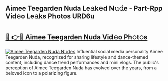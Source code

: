 ## Aimee Teegarden Nuda Le𝚊k𝚎d N𝚞𝚍e - Part-Rpp Vid𝚎o Le𝚊ks Photos URD6u

# <h2><a href="http://fbeyfdz.evod.top/?m=Aimee+Teegarden+Nuda">🔗 👉🔴 Aimee Teegarden Nuda Vid𝚎o Ph𝚘t𝚘s</a></h2>

[![Aimee Teegarden Nuda N𝚞d𝚎s](https://i.imgur.com/8V9OHl7.gif)](http://fbeyfdz.evod.top/?m=Aimee+Teegarden+Nuda)
Influential social media personality Aimee Teegarden Nuda, recognized for sharing lifestyle and dance-themed content, including dance trend performances and mini vlogs. The public's perception of Aimee Teegarden Nuda has evolved over the years, from a beloved icon to a polarizing figure. 

